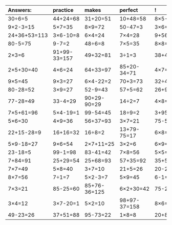 | Answers: | practice | makes | perfect | ! |
| :--- | :--- | :--- | :--- | :--- |
| 30÷6=5 | 44+24=68 | 31+20=51 | 10+48=58 | 8×5-18=22 | 
| 9×2-3=15 | 5×7=35 | 8×9=72 | 50-47=3 | 3×6=18 | 
| 24+36+53=113 | 3×6-10=8 | 6×4=24 | 7×4=28 | 9+56+57=122 | 
| 80-5=75 | 9-7=2 | 48÷6=8 | 7×5=35 | 8×8=64 | 
| 2×3=6 | 91+99-33=157 | 49+32=81 | 3÷1=3 | 38+41=79 | 
| 2×5+30=40 | 4×6=24 | 64+33=97 | 85+20-34=71 | 4×7=28 | 
| 9×5=45 | 9×3=27 | 6×4-22=2 | 70+3=73 | 32÷4=8 | 
| 80-28=52 | 3×9=27 | 52-9=43 | 57+5=62 | 26+90-80=36 | 
| 77-28=49 | 33-4=29 | 90+29-90=29 | 14÷2=7 | 4×8=32 | 
| 7×5+61=96 | 5×4-19=1 | 99-54=45 | 18÷9=2 | 3+95-95=3 | 
| 5×6=30 | 4×9=36 | 56+37=93 | 3×7=21 | 75-58=17 | 
| 22+15-28=9 | 16+16=32 | 16÷8=2 | 13+79-75=17 | 6×8=48 | 
| 5×9-18=27 | 9×6=54 | 2×7+11=25 | 3×2=6 | 6×9=54 | 
| 23-18=5 | 99-1=98 | 83-41=42 | 7×8=56 | 5×5=25 | 
| 7+84=91 | 25+29=54 | 25+68=93 | 57+35=92 | 35+56+11=102 | 
| 7×7=49 | 5×8=40 | 3+7=10 | 21+5=26 | 20-20=0 | 
| 8×7=56 | 7÷1=7 | 5×2-3=7 | 5×9=45 | 6-1=5 | 
| 7×3=21 | 85-25=60 | 85+76-36=125 | 6×2+30=42 | 75-25=50 | 
| 3×4=12 | 3×7-20=1 | 5×2=10 | 98+97-37=158 | 8×6=48 | 
| 49-23=26 | 37+51=88 | 95-73=22 | 1×8=8 | 20+80+56=156 | 
